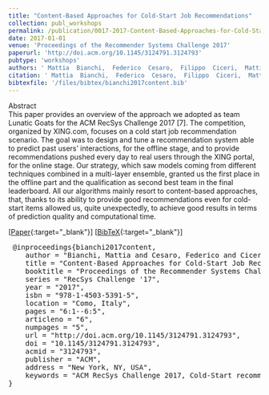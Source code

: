 ```yaml
---
title: "Content-Based Approaches for Cold-Start Job Recommendations"
collection: publ_workshops
permalink: /publication/0017-2017-Content-Based-Approaches-for-Cold-Start-Job-Recommendations
date: 2017-01-01
venue: 'Proceedings of the Recommender Systems Challenge 2017'
paperurl: 'http://doi.acm.org/10.1145/3124791.3124793'
pubtype: 'workshops'
authors: ' Mattia  Bianchi,  Federico  Cesaro,  Filippo  Ciceri,  Mattia  Dagrada,  Alberto  Gasparin,  Daniele  Grattarola,  Ilyas  Inajjar,  Alberto Maria Metelli, and  Leonardo  Cella'
citation: ' Mattia  Bianchi,  Federico  Cesaro,  Filippo  Ciceri,  Mattia  Dagrada,  Alberto  Gasparin,  Daniele  Grattarola,  Ilyas  Inajjar,  Alberto Maria Metelli, and  Leonardo  Cella&quot;Content-Based Approaches for Cold-Start Job Recommendations.&quot; Proceedings of the Recommender Systems Challenge 2017, 2017.'
bibtexfile: '/files/bibtex/bianchi2017content.bib'
---
```

Abstract
 <br> This paper provides an overview of the approach we adopted as team Lunatic Goats for the ACM RecSys Challenge 2017 [7]. The competition, organized by XING.com, focuses on a cold start job recommendation scenario. The goal was to design and tune a recommendation system able to predict past users’ interactions, for the offline stage, and to provide recommendations pushed every day to real users through the XING portal, for the online stage. Our strategy, which saw models coming from different techniques combined in a multi-layer ensemble, granted us the first place in the offline part and the qualification as second best team in the final leaderboard. All our algorithms mainly resort to content-based approaches, that, thanks to its ability to provide good recommendations even for cold-start items allowed us, quite unexpectedly, to achieve good results in terms of prediction quality and computational time. <br> 

 [[Paper](http://doi.acm.org/10.1145/3124791.3124793){:target="_blank"}] [[BibTeX](/files/bibtex/bianchi2017content.bib){:target="_blank"}] 
<pre> @inproceedings{bianchi2017content,
    author = "Bianchi, Mattia and Cesaro, Federico and Ciceri, Filippo and Dagrada, Mattia and Gasparin, Alberto and Grattarola, Daniele and Inajjar, Ilyas and Metelli, Alberto Maria and Cella, Leonardo",
    title = "Content-Based Approaches for Cold-Start Job Recommendations",
    booktitle = "Proceedings of the Recommender Systems Challenge 2017",
    series = "RecSys Challenge '17",
    year = "2017",
    isbn = "978-1-4503-5391-5",
    location = "Como, Italy",
    pages = "6:1--6:5",
    articleno = "6",
    numpages = "5",
    url = "http://doi.acm.org/10.1145/3124791.3124793",
    doi = "10.1145/3124791.3124793",
    acmid = "3124793",
    publisher = "ACM",
    address = "New York, NY, USA",
    keywords = "ACM RecSys Challenge 2017, Cold-Start recommendations, Content-Based Filtering, Job recommendations, Recommendation Systems"
} </pre>
